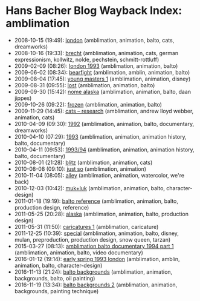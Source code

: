 # Hans Bacher Blog Wayback Index: amblimation

* 2008-10-15 (19:49): [london](https://web.archive.org/web/https://one1more2time3.wordpress.com/2008/10/15/london/) (amblimation, animation, balto, cats, dreamworks)
* 2008-10-16 (19:33): [brecht](https://web.archive.org/web/https://one1more2time3.wordpress.com/2008/10/16/brecht/) (amblimation, animation, cats, german expressionism, kollwitz, nolde, pechstein, schmitt-rottluff)
* 2009-02-09 (08:26): [london 1993](https://web.archive.org/web/https://one1more2time3.wordpress.com/2009/02/09/london-1993/) (amblimation, animation, balto)
* 2009-06-02 (08:34): [bearfight](https://web.archive.org/web/https://one1more2time3.wordpress.com/2009/06/02/bearfight/) (amblimation, amblin, animation, balto)
* 2009-08-04 (17:45): [young masters 1](https://web.archive.org/web/https://one1more2time3.wordpress.com/2009/08/04/young-masters-1/) (amblimation, animation, disney)
* 2009-08-31 (09:55): [lost](https://web.archive.org/web/https://one1more2time3.wordpress.com/2009/08/31/lost/) (amblimation, animation, balto)
* 2009-09-30 (15:42): [nome alaska](https://web.archive.org/web/https://one1more2time3.wordpress.com/2009/09/30/nome-alaska-3/) (amblimation, animation, balto, daan jippes)
* 2009-10-26 (09:22): [frozen](https://web.archive.org/web/https://one1more2time3.wordpress.com/2009/10/26/frozen/) (amblimation, animation, balto)
* 2009-11-29 (14:45): [cats – research](https://web.archive.org/web/https://one1more2time3.wordpress.com/2009/11/29/cats-research/) (amblimation, andrew lloyd webber, animation, cats)
* 2010-04-09 (09:30): [1992](https://web.archive.org/web/https://one1more2time3.wordpress.com/2010/04/09/1992/) (amblimation, animation, balto, documentary, dreamworks)
* 2010-04-10 (07:29): [1993](https://web.archive.org/web/https://one1more2time3.wordpress.com/2010/04/10/1993/) (amblimation, animation, animation history, balto, documentary)
* 2010-04-11 (09:53): [1993/94](https://web.archive.org/web/https://one1more2time3.wordpress.com/2010/04/11/199394/) (amblimation, animation, animation history, balto, documentary)
* 2010-08-01 (21:28): [blitz](https://web.archive.org/web/https://one1more2time3.wordpress.com/2010/08/01/blitz/) (amblimation, animation, cats)
* 2010-08-08 (09:10): [just so](https://web.archive.org/web/https://one1more2time3.wordpress.com/2010/08/08/just-so/) (amblimation, animation)
* 2010-11-04 (08:05): [alley](https://web.archive.org/web/https://one1more2time3.wordpress.com/2010/11/04/alley/) (amblimation, animation, watercolor, we're back)
* 2010-12-03 (10:42): [muk+luk](https://web.archive.org/web/https://one1more2time3.wordpress.com/2010/12/03/mukluk/) (amblimation, animation, balto, character-design)
* 2011-01-18 (19:19): [balto reference](https://web.archive.org/web/https://one1more2time3.wordpress.com/2011/01/18/balto-reference/) (amblimation, animation, balto, production design, reference)
* 2011-05-25 (20:28): [alaska](https://web.archive.org/web/https://one1more2time3.wordpress.com/2011/05/25/alaska/) (amblimation, animation, balto, production design)
* 2011-05-31 (11:50): [caricatures 1](https://web.archive.org/web/https://one1more2time3.wordpress.com/2011/05/31/caricatures-1/) (amblimation, caricature)
* 2011-12-25 (10:39): [special](https://web.archive.org/web/https://one1more2time3.wordpress.com/2011/12/25/special/) (amblimation, animation, balto, disney, mulan, preproduction, production design, snow queen, tarzan)
* 2015-03-27 (08:13): [amblimation balto documentary 1994 part 1](https://web.archive.org/web/https://one1more2time3.wordpress.com/2015/03/27/amblimation-balto-documentary-1994-a/) (amblimation, animation, balto, video documentary)
* 2016-01-12 (19:14): [early spring 1993 london](https://web.archive.org/web/https://one1more2time3.wordpress.com/2016/01/12/early-spring-1993-london/) (amblimation, amblin, animation, balto, character-design)
* 2016-11-13 (21:24): [balto backgrounds](https://web.archive.org/web/https://one1more2time3.wordpress.com/2016/11/13/balto-backgrounds/) (amblimation, animation, backgrounds, balto, oil painting)
* 2016-11-19 (13:34): [balto backgrounds 2](https://web.archive.org/web/https://one1more2time3.wordpress.com/2016/11/19/balto-backgrounds-2/) (amblimation, animation, backgrounds, painting technique)
